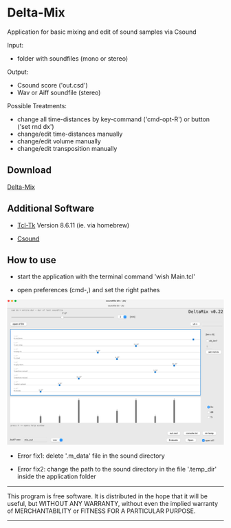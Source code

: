 # **Delta-Mix**

Application for basic mixing and edit of sound samples via Csound

Input:

- folder with soundfiles (mono or stereo)

Output:

- Csound score ('out.csd')
- Wav or Aiff soundfile (stereo)

Possible Treatments:

- change all time-distances by key-command ('cmd-opt-R') or button ('set rnd dx') 
- change/edit time-distances manually
- change/edit volume manually
- change/edit transposition manually

## Download
[Delta-Mix](https://github.com/Suppan/DeltaMix/releases/)

## Additional Software  

- [Tcl-Tk](https://www.tcl.tk) Version 8.6.11 (ie. via homebrew)

- [Csound](https://csound.com)

## How to use

- start the application with the terminal command 'wish Main.tcl'

- open preferences (cmd-,) and set the right pathes

<div align="center"><img src="/resources/icons/app.png" width="800px"</img></div>  


- Error fix1: delete '.m_data' file in the sound directory

- Error fix2: change the path to the sound directory in the file '.temp_dir' inside the application folder

*************
This program is free software. It is distributed in the hope that it will be useful, but WITHOUT ANY WARRANTY, without even the implied warranty of MERCHANTABILITY or FITNESS FOR A PARTICULAR PURPOSE. 
*************
